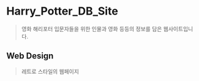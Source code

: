 # Harry_Potter_DB_Site
 > 영화 해리포터 입문자들을 위한 인물과 영화 등등의 정보를 담은 웹사이트입니다.

## Web Design
 > 레트로 스타일의 웹페이지
 
